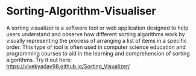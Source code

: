 # Sorting-Algorithm-Visualiser
A sorting visualizer is a software tool or web application designed to help users understand and observe how different sorting algorithms work by visually representing the process of arranging a list of items in a specific order. This type of tool is often used in computer science education and programming courses to aid in the learning and comprehension of sorting algorithms. 
Try it out here: https://vivekyadav98.github.io/Sorting_Visualizer/
